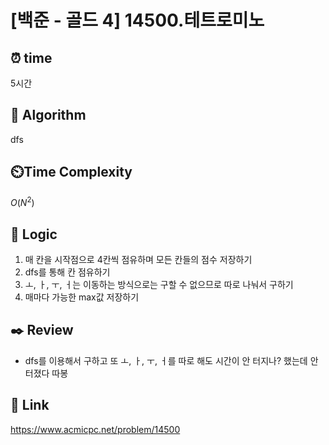 # [백준 - 골드 4] 14500.테트로미노
 
## ⏰  **time**
5시간

## :pushpin: **Algorithm**
dfs

## ⏲️**Time Complexity**
$O(N^2)$

## :round_pushpin: **Logic**
1. 매 칸을 시작점으로 4칸씩 점유하며 모든 칸들의 점수 저장하기
2. dfs를 통해 칸 점유하기
3. ㅗ, ㅏ, ㅜ, ㅓ는 이동하는 방식으로는 구할 수 없으므로 따로 나눠서 구하기
4. 매마다 가능한 max값 저장하기

## :black_nib: **Review**
- dfs를 이용해서 구하고 또 ㅗ, ㅏ, ㅜ, ㅓ를 따로 해도 시간이 안 터지나? 했는데 안 터졌다 따봉

## 📡 Link
https://www.acmicpc.net/problem/14500
